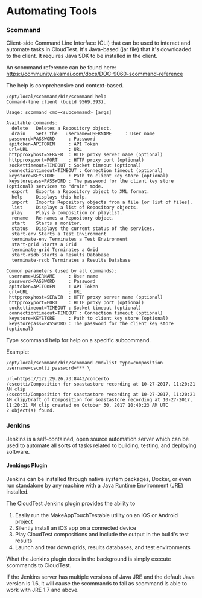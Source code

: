 # Automating Tools

### Scommand

Client-side Command Line Interface (CLI) that can be used to interact and automate tasks in CloudTest.
It's Java-based (jar file) that it's downloaded to the client. It requires Java SDK to be installed in the client.

An scommand reference can be found here:
https://community.akamai.com/docs/DOC-9060-scommand-reference

The help is comprehensive and context-based.
```
/opt/local/scommand/bin/scommand help
Command-line client (build 9569.393).

Usage: scommand cmd=<subcommand> [args]

Available commands:
  delete   Deletes a Repository object.
  drain    Sets the   username=USERNAME     : User name
 password=PASSWORD     : Password
 apitoken=APITOKEN     : API Token
 url=URL               : URL
 httpproxyhost=SERVER  : HTTP proxy server name (optional)
 httpproxyport=PORT    : HTTP proxy port (optional)
 sockettimeout=TIMEOUT : Socket timeout (optional)
 connectiontimeout=TIMEOUT : Connection timeout (optional)
 keystore=KEYSTORE     : Path to client key store (optional)
 keystorepass=PASSWORD : The password for the client key store (optional) services to "drain" mode.
  export   Exports a Repository object to XML format.
  help     Displays this help.
  import   Imports Repository objects from a file (or list of files).
  list     Displays a list of Repository objects.
  play     Plays a composition or playlist.
  rename   Re-names a Repository object.
  start    Starts a monitor.
  status   Displays the current status of the services.
  start-env Starts a Test Environment
  terminate-env Terminates a Test Environment
  start-grid Starts a Grid
  terminate-grid Terminates a Grid
  start-rsdb Starts a Results Database
  terminate-rsdb Terminates a Results Database

Common parameters (used by all commands):
 username=USERNAME     : User name
 password=PASSWORD     : Password
 apitoken=APITOKEN     : API Token
 url=URL               : URL
 httpproxyhost=SERVER  : HTTP proxy server name (optional)
 httpproxyport=PORT    : HTTP proxy port (optional)
 sockettimeout=TIMEOUT : Socket timeout (optional)
 connectiontimeout=TIMEOUT : Connection timeout (optional)
 keystore=KEYSTORE     : Path to client key store (optional)
 keystorepass=PASSWORD : The password for the client key store (optional)
```

Type scommand help <subcommand> for help on a specific subcommand.

Example:
```
/opt/local/scommand/bin/scommand cmd=list type=composition username=cscotti password=*** \
                                 url=https://172.29.26.73:8443/concerto
/cscotti/Composition for soastastore recording at 10-27-2017, 11:20:21 AM clip
/cscotti/Composition for soastastore recording at 10-27-2017, 11:20:21 AM clip/Draft of Composition for soastastore recording at 10-27-2017, 11:20:21 AM clip created on October 30, 2017 10:40:23 AM UTC
2 object(s) found.
```
### Jenkins
Jenkins is a self-contained, open source automation server which can be used to automate all sorts of tasks related to building, testing, and deploying software.

#### Jenkings Plugin
Jenkins can be installed through native system packages, Docker, or even run standalone by any machine with a Java Runtime Environment (JRE) installed.

The CloudTest Jenkins plugin provides the ability to
  1. Easily run the MakeAppTouchTestable utility on an iOS or Android project
  2. Silently install an iOS app on a connected device
  3. Play CloudTest compositions and include the output in the build's test results
  4. Launch and tear down grids, results databases, and test environments

What the Jenkins plugin does in the background is simply execute scommands to CloudTest.

If the Jenkins server has multiple versions of Java JRE and the default Java version is 1.6, it will cause the scommands to fail as scommand is able to work with JRE 1.7 and above.
